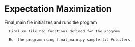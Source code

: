 # Expectation Maximization
   Final_main file initializes and runs the program
   
      Final_em file has functions defined for the program
   
      Run the program using final_main.py sample.txt #clusters

